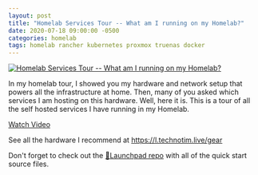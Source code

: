 ```yaml
---
layout: post
title: "Homelab Services Tour -- What am I running on my Homelab?"
date: 2020-07-18 09:00:00 -0500
categories: homelab
tags: homelab rancher kubernetes proxmox truenas docker
---
```


[![Homelab Services Tour -- What am I running on my Homelab?](https://img.youtube.com/vi/NHvoN-phAgo/0.jpg)](https://www.youtube.com/watch?v=NHvoN-phAgo "Homelab Services Tour -- What am I running on my Homelab?")

In my homelab tour, I  showed you my hardware and network setup that powers all the infrastructure at home.  Then, many of you asked which services I am hosting on this hardware.  Well, here it is.  This is a tour of all the self hosted services I have running in my Homelab.

[Watch Video](https://www.youtube.com/watch?v=NHvoN-phAgo)

See all the hardware I recommend at <https://l.technotim.live/gear>

Don't forget to check out the [🚀Launchpad repo](https://l.technotim.live/quick-start) with all of the quick start source files.